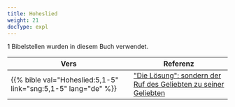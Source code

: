 ```yaml
---
title: Hoheslied
weight: 21
docType: expl
---
```


1 Bibelstellen wurden in diesem Buch verwendet.

| Vers | Referenz |
|-------|-----------|
| {{% bible val="Hoheslied:5,1-5" link="sng:5,1-5" lang="de" %}} | ["Die Lösung": sondern der Ruf des Geliebten zu seiner Geliebten](/expl/content/letters/the-letter-to-the-church-in-laodicea#3ba4) |
